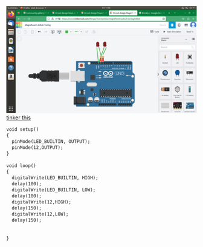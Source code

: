 
![image](https://github.com/ajaniljith/internship/blob/main/img/Screenshot%20from%202023-05-12%2011-35-43.png)
[tinker this](https://www.tinkercad.com/things/7G2r6yntIGZ-magnificent-juttuli-turing/editel)
```
void setup()
{
  pinMode(LED_BUILTIN, OUTPUT);
  pinMode(12,OUTPUT);
}

void loop()
{
  digitalWrite(LED_BUILTIN, HIGH);
  delay(100);
  digitalWrite(LED_BUILTIN, LOW);
  delay(100);
  digitalWrite(12,HIGH);
  delay(150);
  digitalWrite(12,LOW);
  delay(150); 
  
  
}
```
